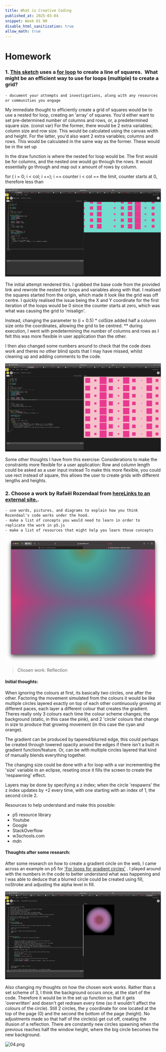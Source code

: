 ```yaml
---
title: What is Creative Coding
published_at: 2025-03-04
snippet: Week 01 00
disable_html_sanitization: true
allow_math: true
---
```


# Homework

### 1. [This sketch](https://editor.p5js.org/capogreco/sketches/-B11g3Uth) uses a [for loop](https://developer.mozilla.org/en-US/docs/Web/JavaScript/Reference/Statements/for) to create a line of squares.  What might be an efficient way to use for loops (multiple) to create a grid?

    - document your attempts and investigations, along with any resources or communities you engage

My immediate thought to efficiently create a grid of squares would be to use a nested for loop, creating an 'array' of squares.
You'd either want to set pre-determined number of columns and rows, or, a predetermined square size. (const var)
For the former, there would be 2 extra variables; column size and row size. This would be calculated using the canvas width and height.
For the latter, you'd also want 2 extra variables; columns and rows. This would be calculated in the same way as the former.
These would be in the set up

In the draw function is where the nested for loop would be. The first would be for columns, and the nested one would go through the rows. It would essentially go through and map out x amount of rows by column.

for ( i = 0; i < col; i ++);
i == counter
i < col == the limit, counter starts at 0, therefore less than

![00.png](/static/W01-00/00.jpeg)

The initial attempt rendered this. I grabbed the base code from the provided link and rewrote the nested for loops and variables along with that. I realised the squares started from the origin, which made it look like the grid was off centre. I quickly realised the issue being the X and Y coordinate for the first iteration of the loops would be 0 since the counter starts at zero, which was what was causing the grid to 'misalign'.

Instead, changing the parameter to (i + 0.5) \* colSize added half a column size onto the coordinates, allowing the grid to be centred.
\*\* during execution, I went with predetermining the number of columns and rows as I felt this was more flexible in user application than the other.

I then also changed some numbers around to check that the code does work and theres no other blind spots that I may have missed, whilst cleaning up and adding comments to the code.

![01.png](/static/W01-00/01.jpeg)

Some other thoughts I have from this exercise:
Considerations to make the constraints more flexible for a user application:
Row and column length could be asked as a user input instead
To make this more flexible, you could use rect instead of square, this allows the user to create grids with different lengths and heights.

### 2. Choose a work by Rafaël Rozendaal from [hereLinks to an external site.](https://www.newrafael.com/websites/).

    - use words, pictures, and diagrams to explain how you think Rozendaal's code works under the hood.
    - make a list of concepts you would need to learn in order to replicate the work in p5.js
    - make a list of resources that might help you learn those concepts

![02.png](/static/W01-00/02.jpeg)

> Chosen work: Reflection

#### Initial thoughts:

When ignoring the colours at first, its basically two circles, one after the other. Factoring the movement simulated from the colours it would be like multiple circles layered exactly on top of each other continuously growing at different paces, each layer a different colour that creates the gradient.
Theres really only 3 colours each time the colour scheme changes; the background (static, in this case the pink), and 2 'circle' colours that change in size to produce that growing movement (in this case the cyan and orange).

The gradient can be produced by tapered/blurred edge, this could perhaps be created through lowered opacity around the edges if there isn't a built in gradient function/feature. Or, can be with multiple circles layered that kind of manually blends everything together.

The changing size could be done with a for loop with a var incrementing the 'size' variable in an eclipse, reseting once it fills the screen to create the 'respawning' effect.

Layers may be done by specifying a z index; when the circle 'respawns' the z index updates by +2 every time, with one starting with an index of 1, the second circle 2.

Resources to help understand and make this possible:

- p5 resource library
- Youtube
- Google
- StackOverflow
- w3schools.com
- mdn

#### Thoughts after some research:

After some research on how to create a gradient circle on the web, I came across an example on p5 for ['For loops for gradient circles'](https://www.google.com/url?sa=t&source=web&rct=j&opi=89978449&url=https://editor.p5js.org/jordanBlueshift/sketches/HkrijmhPM&ved=2ahUKEwj4mNCyn_2LAxUNsVYBHfbFMKgQFnoECCUQAQ&usg=AOvVaw0nyKkPtnFMEvZwp-zpBLHi) . I played around with the numbers in the code to better understand what was happening and I was able to deduce that a blurred circle could be created using fill, noStroke and adjusting the alpha level in fill.

![03.png](/static/W01-00/03.jpeg)

Also changing my thoughts on how the chosen work works. Rather than a set scheme of 3, I think the background occurs once, at the start of the code. Therefore it would be in the set up function so that it gets 'overwritten' and doesn't get redrawn every time (so it wouldn't affect the colours of the circle). Still 2 circles, the y coordinate for one located at the top of the page (0) and the second the bottom of the page (height). No adjustments made so that half of the circle(s) get cut off, creating the illusion of a reflection.
There are constantly new circles spawning when the previous reaches half the window height, where the big circle becomes the new background.

<img src="/W01-00/04.jpeg" alt="04.png" width="300"/>
